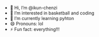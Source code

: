 - 👋 Hi, I’m @ikun-chenzi
- 👀 I’m interested in basketball and coding
- 🌱 I’m currently learning pyhton
- 😄 Pronouns: lol
- ⚡ Fun fact: everything!!!

<!---
ikun-chenzi/ikun-chenzi is a ✨ special ✨ repository because its `README.md` (this file) appears on your GitHub profile.
You can click the Preview link to take a look at your changes.
--->
